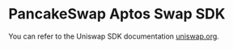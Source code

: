 # PancakeSwap Aptos Swap SDK

You can refer to the Uniswap SDK documentation [uniswap.org](https://docs.uniswap.org/sdk/2.0.0/).
